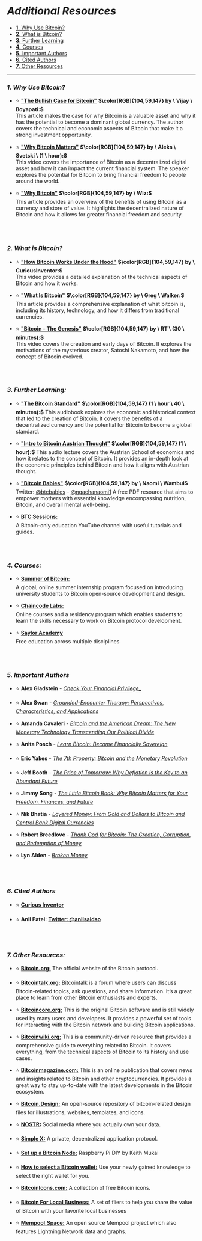 # _Additional Resources_
<!-- Taken from https://bitcoin-intro.com/ -->

- [**1.** Why Use Bitcoin?](https://github.com/MyFirstBitcoin/Bitcoin-Diploma-2024/blob/main/Web%20View/22.Chapter-10.md#100-introduction)    
- [**2.** What is Bitcoin?](https://github.com/MyFirstBitcoin/Bitcoin-Diploma-2024/blob/main/Web%20View/22.Chapter-10.md#activity-watch-the-video)    
- [**3.** Further Learning](https://github.com/MyFirstBitcoin/Bitcoin-Diploma-2024/blob/main/Web%20View/22.Chapter-10.md#101-what-are-central-bank-digital-currencies-cbdcs-and-who-controls-them)    
- [**4.** Courses](https://github.com/MyFirstBitcoin/Bitcoin-Diploma-2024/blob/main/Web%20View/22.Chapter-10.md#102-the-philosophy-of-bitcoin)    
- [**5.** Important Authors](https://github.com/MyFirstBitcoin/Bitcoin-Diploma-2024/blob/main/Web%20View/22.Chapter-10.md#activity-class-discussion---do-you-have-the-right-to-control-your-own-money)
- [**6.** Cited Authors](https://github.com/MyFirstBitcoin/Bitcoin-Diploma-2024/blob/main/Web%20View/22.Chapter-10.md#103-the-benefits-of-bitcoin)    
- [**7.** Other Resources](https://github.com/MyFirstBitcoin/Bitcoin-Diploma-2024/blob/main/Web%20View/22.Chapter-10.md#104-an-empowered-future)    


______________________________________________________________________________________________

### _1. Why Use Bitcoin?_ 

- ⭐ **["The Bullish Case for Bitcoin"](https://vijayboyapati.medium.com/the-bullish-case-for-bitcoin-6ecc8bdecc1)** **$\color[RGB]{104,59,147} by \ Vijay \ Boyapati:$**    
   This article makes the case for why Bitcoin is a valuable asset and why it has the potential to become a dominant global currency. The author covers the technical and economic aspects of Bitcoin that make it a strong investment opportunity.

- ⭐ **["Why Bitcoin Matters"](https://hackernoon.com/why-bitcoin-matters-c8bf733b9fad)** **$\color[RGB]{104,59,147} by \ Aleks \ Svetski \ (1 \ hour):$**    
   This video covers the importance of Bitcoin as a decentralized digital asset and how it can impact the current financial system. The speaker explores the potential for Bitcoin to bring financial freedom to people around the world.
<!-- Video is not avaible anymore, but article is. -->    

- ⭐ **["Why Bitcoin"](https://medium.com/@wiz/why-bitcoin-359ada12629e)** **$\color[RGB]{104,59,147} by \ Wiz:$**    
   This article provides an overview of the benefits of using Bitcoin as a currency and store of value. It highlights the decentralized nature of Bitcoin and how it allows for greater financial freedom and security.

<br/>
<br/>

### _2. What is Bitcoin?_ 

- ⭐ **["How Bitcoin Works Under the Hood"](https://www.youtube.com/watch?v=Lx9zgZCMqXE)**  **$\color[RGB]{104,59,147} by \ CuriousInventor:$**    
   This video provides a detailed explanation of the technical aspects of Bitcoin and how it works.

- ⭐ **["What Is Bitcoin"](https://bitcoin-only.com/what-is-bitcoin)** **$\color[RGB]{104,59,147} by \ Greg \ Walker:$**    
   This article provides a comprehensive explanation of what bitcoin is, including its history, technology, and how it differs from traditional currencies.

- ⭐ **["Bitcoin - The Genesis"](https://www.rt.com/shows/to-the-moon/457141-bitcoin-digital-currencies-revolution/video/5cbc2abbdda4c844198b4657/)** **$\color[RGB]{104,59,147} by \ RT \ (30 \ minutes):$**    
   This video covers the creation and early days of Bitcoin. It explores the motivations of the mysterious creator, Satoshi Nakamoto, and how the concept of Bitcoin evolved.

<br/>
<br/>

### _3. Further Learning:_ 

- ⭐ **["The Bitcoin Standard"](https://youtu.be/Zbm772vF-5M?t=308)** **$\color[RGB]{104,59,147} (1 \ hour \ 40 \ minutes):$**
   This audiobook explores the economic and historical context that led to the creation of Bitcoin. It covers the benefits of a decentralized currency and the potential for Bitcoin to become a global standard.

- ⭐ **["Intro to Bitcoin Austrian Thought"](https://www.youtube-nocookie.com/embed/OrMHQhDKhrU)** **$\color[RGB]{104,59,147} (1 \ hour):$**
   This audio lecture covers the Austrian School of economics and how it relates to the concept of Bitcoin. It provides an in-depth look at the economic principles behind Bitcoin and how it aligns with Austrian thought.

- ⭐ **["Bitcoin Babies"](https://bitcoinbabies.com/)** **$\color[RGB]{104,59,147} by \ Naomi \ Wambui$**    
   Twitter: [@btcbabies](https://twitter.com/BtcBabies) - [@ngachanaomi1](https://twitter.com/ngachanaomi1) A free PDF resource that aims to empower mothers with essential knowledge encompassing nutrition, Bitcoin, and overall mental well-being.

- ⭐ **[BTC Sessions:](https://www.youtube.com/@BTCSessions)**    
   A Bitcoin-only education YouTube channel with useful tutorials and guides.

<br/>
<br/>

### _4. Courses:_ 

- ⭐ **[Summer of Bitcoin:](https://www.summerofbitcoin.org/)**    
   A global, online summer internship program focused on introducing university students to Bitcoin open-source development and design.

- ⭐ **[Chaincode Labs:](https://learning.chaincode.com/#FOSS)**    
   Online courses and a residency program which enables students to learn the skills necessary to work on Bitcoin protocol development.
 
- ⭐ **[Saylor Academy](https://www.saylor.org/)**    
   Free education across multiple disciplines

<br/>
<br/>

### _5. Important Authors_ 

- ⭐ **Alex Gladstein** - _[Check Your Financial Privilege_](https://www.amazon.com/Check-Your-Financial-Privilege-Gladstein/dp/B09V2NM9VJ/)_

- ⭐ **Alex Swan** - _[Grounded-Encounter Therapy: Perspectives, Characteristics, and Applications](https://www.amazon.com/Grounded-Encounter-Therapy-Perspectives-Characteristics-Applications/dp/1490714596/)_

- ⭐ **Amanda Cavaleri** - _[Bitcoin and the American Dream: The New Monetary Technology Transcending Our Political Divide](https://www.amazon.com/Bitcoin-American-Dream-Technology-Transcending/dp/B09P7RL79Z/)_    
    
- ⭐ **Anita Posch** - _[Learn Bitcoin: Become Financially Sovereign](https://www.amazon.com/earn-Bitcoin-Become-Financially-Sovereign/dp/3950504370/)_

- ⭐ **Eric Yakes** - _[The 7th Property: Bitcoin and the Monetary Revolution](https://www.amazon.com/7th-Property-Bitcoin-Monetary-Revolution/dp/0578902621/)_

- ⭐ **Jeff Booth** - _[The Price of Tomorrow: Why Deflation is the Key to an Abundant Future](https://www.amazon.com/Price-Tomorrow-Deflation-Abundant-Future/dp/1999257405/)_

- ⭐ **Jimmy Song** - _[The Little Bitcoin Book: Why Bitcoin Matters for Your Freedom, Finances, and Future](https://www.amazon.com/Little-Bitcoin-Book-Matters-Finances/dp/1641990503/)_

- ⭐ **Nik Bhatia** - _[Layered Money: From Gold and Dollars to Bitcoin and Central Bank Digital Currencies](https://www.amazon.com/Layered-Money-Dollars-Bitcoin-Currencies/dp/1736110527/)_

- ⭐ **Robert Breedlove** -  _[Thank God for Bitcoin: The Creation, Corruption, and Redemption of Money](https://www.amazon.com/Thank-God-Bitcoin-Corruption-Redemption/dp/1641991216/)_        

- ⭐ **Lyn Alden** - _[Broken Money](https://www.amazon.com/Broken-Money-Financial-System-Failing/dp/B0CNS7NQLD/)_        

<br/>
<br/>

### _6. Cited Authors_ 

- ⭐ **[Curious Inventor](https://www.youtube.com/@CuriousInventor)**

- ⭐ **Anil Patel:**
   **[Twitter: @anilsaidso](https://twitter.com/anilsaidso)**

<br/>
<br/>

### _7. Other Resources:_ 

- ⭐ **[Bitcoin.org:](https://bitcoin.org/en/)** The official website of the Bitcoin protocol.

- ⭐ **[Bitcointalk.org:](https://bitcointalk.org/index.php)** Bitcointalk is a forum where users can discuss Bitcoin-related topics, ask questions, and share information. It’s a great place to learn from other Bitcoin enthusiasts and experts.

- ⭐ **[Bitcoincore.org:](https://bitcoincore.org/)** This is the original Bitcoin software and is still widely used by many users and developers. It provides a powerful set of tools for interacting with the Bitcoin network and building Bitcoin applications.

- ⭐ **[Bitcoinwiki.org:](https://bitcoinwiki.org/)** This is a community-driven resource that provides a comprehensive guide to everything related to Bitcoin. It covers everything, from the technical aspects of Bitcoin to its history and use cases.

- ⭐ **[Bitcoinmagazine.com:](https://bitcoinmagazine.com/)** This is an online publication that covers news and insights related to Bitcoin and other cryptocurrencies. It provides a great way to stay up-to-date with the latest developments in the Bitcoin ecosystem.

- ⭐ **[Bitcoin.Design:](https://bitcoin.design/)** An open-source repository of bitcoin-related design files for illustrations, websites, templates, and icons.

- ⭐ **[NOSTR:](https://nostr.com/)** Social media where you actually own your data.

- ⭐ **[Simple X:](https://simplex.chat/)** A private, decentralized application protocol.

- ⭐ **[Set up a Bitcoin Node:](https://github.com/kdmukai/raspi4_bitcoin_node_tutorial?tab=readme-ov-file)** Raspberry Pi DIY by Keith Mukai

- ⭐ **[How to select a Bitcoin wallet:](https://bitcoin.org/en/choose-your-wallet)** Use your newly gained knowledge to select the right wallet for you.

- ⭐ **[BitcoinIcons.com:](https://bitcoinicons.com/)** A collection of free Bitcoin icons.

- ⭐ **[Bitcoin For Local Business:](https://bitcoinforlocalbusiness.com/)** A set of fliers to help you share the value of Bitcoin with your favorite local businesses

- ⭐ **[Mempool.Space:](https://mempool.space/)** An open source Mempool project which also features Lightning Network data and graphs.
